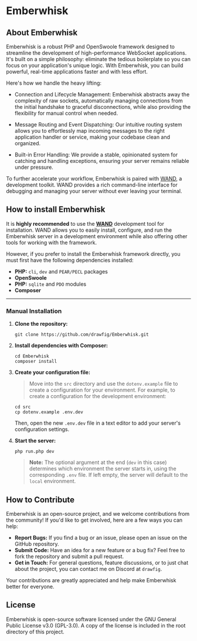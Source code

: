 # Emberwhisk

## About Emberwhisk
Emberwhisk is a robust PHP and OpenSwoole framework designed to streamline the development of high-performance WebSocket applications. It's built on a simple philosophy: eliminate the tedious boilerplate so you can focus on your application's unique logic. With Emberwhisk, you can build powerful, real-time applications faster and with less effort.

Here's how we handle the heavy lifting:

- Connection and Lifecycle Management: Emberwhisk abstracts away the complexity of raw sockets, automatically managing connections from the initial handshake to graceful disconnections, while also providing the flexibility for manual control when needed.

- Message Routing and Event Dispatching: Our intuitive routing system allows you to effortlessly map incoming messages to the right application handler or service, making your codebase clean and organized.

- Built-in Error Handling: We provide a stable, opinionated system for catching and handling exceptions, ensuring your server remains reliable under pressure.

To further accelerate your workflow, Emberwhisk is paired with [WAND](https://github.com/drawfig/WAND), a development toolkit. WAND provides a rich command-line interface for debugging and managing your server without ever leaving your terminal.

## How to install Emberwhisk

It is **highly recommended** to use the [**WAND**](https://github.com/drawfig/WAND) development tool for installation. WAND allows you to easily install, configure, and run the Emberwhisk server in a development environment while also offering other tools for working with the framework.

However, if you prefer to install the Emberwhisk framework directly, you must first have the following dependencies installed:

* **PHP:** `cli`, `dev` and `PEAR/PECL` packages
* **OpenSwoole**
* **PHP:** `sqlite` and `PDO` modules
* **Composer**

---

### Manual Installation

1.  **Clone the repository:**
    ```
    git clone https://github.com/drawfig/Emberwhisk.git
    ```

2.  **Install dependencies with Composer:**
    ```
    cd Emberwhisk
    composer install
    ```

3.  **Create your configuration file:**
    > Move into the `src` directory and use the `dotenv.example` file to create a configuration for your environment. For example, to create a configuration for the development environment:
    ```
    cd src
    cp dotenv.example .env.dev
    ```
    Then, open the new `.env.dev` file in a text editor to add your server's configuration settings.

4.  **Start the server:**
    ```
    php run.php dev
    ```
    > **Note:** The optional argument at the end (`dev` in this case) determines which environment the server starts in, using the corresponding `.env` file. If left empty, the server will default to the `local` environment.

## How to Contribute

Emberwhisk is an open-source project, and we welcome contributions from the community! If you'd like to get involved, here are a few ways you can help:
- **Report Bugs:** If you find a bug or an issue, please open an issue on the GitHub repository.
- **Submit Code:** Have an idea for a new feature or a bug fix? Feel free to fork the repository and submit a pull request.
- **Get in Touch:** For general questions, feature discussions, or to just chat about the project, you can contact me on Discord at `drawfig`.

Your contributions are greatly appreciated and help make Emberwhisk better for everyone.

## License
Emberwhisk is open-source software licensed under the GNU General Public License v3.0 (GPL-3.0). A copy of the license is included in the root directory of this project.


